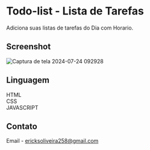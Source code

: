 # Todo-list - Lista de Tarefas
Adiciona suas listas de tarefas do Dia com Horario.

## Screenshot
![Captura de tela 2024-07-24 092928](https://github.com/user-attachments/assets/c4426ae6-141c-49b1-803b-5aa04571e36e)


## Linguagem
HTML<br>
CSS<br>
JAVASCRIPT<br>
 
## Contato
Email - ericksoliveira258@gmail.com
